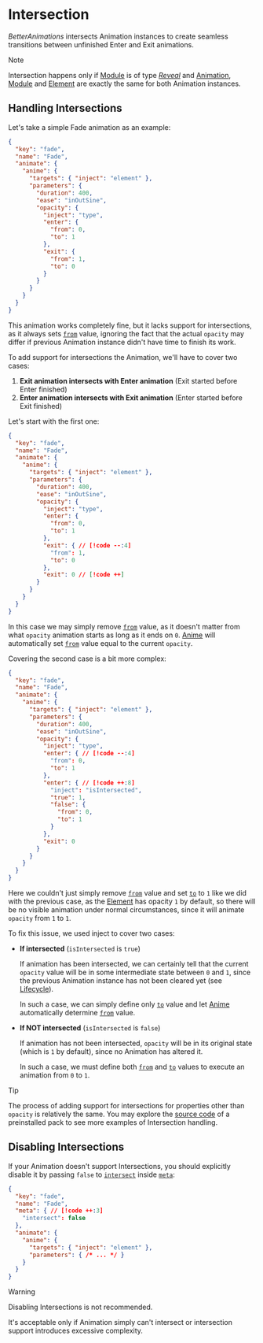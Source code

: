 <script setup>
import intersection from '../assets/lottie/intersection.json'
</script>

# Intersection

_BetterAnimations_ intersects Animation instances to create seamless transitions between unfinished Enter and Exit
animations.

<Lottie :animation-data="intersection" />

> [!NOTE]
> Intersection happens only if [Module](/usage/modules) is of type [_Reveal_](/usage/basics#reveal)
> and [Animation](/reference/animation), [Module](/usage/modules) and [Element](./layout#element) are exactly the same for both Animation instances.

## Handling Intersections

Let's take a simple Fade animation as an example:
```json
{
  "key": "fade",
  "name": "Fade",
  "animate": {
    "anime": {
      "targets": { "inject": "element" },
      "parameters": {
        "duration": 400,
        "ease": "inOutSine",
        "opacity": {
          "inject": "type",
          "enter": {
            "from": 0,
            "to": 1
          },
          "exit": {
            "from": 1,
            "to": 0
          }
        }
      }
    }
  }
}
```

This animation works completely fine, but it lacks support for intersections, as it always sets [`from`](https://animejs.com/documentation/animation/tween-parameters/from) value,
ignoring the fact that the actual `opacity` may differ if previous Animation instance didn't have time to finish its work.

To add support for intersections the Animation, we'll have to cover two cases:
1. **Exit animation intersects with Enter animation** (Exit started before Enter finished)
2. **Enter animation intersects with Exit animation** (Enter started before Exit finished)

Let's start with the first one:
```json
{
  "key": "fade",
  "name": "Fade",
  "animate": {
    "anime": {
      "targets": { "inject": "element" },
      "parameters": {
        "duration": 400,
        "ease": "inOutSine",
        "opacity": {
          "inject": "type",
          "enter": {
            "from": 0,
            "to": 1
          },
          "exit": { // [!code --:4]
            "from": 1,
            "to": 0
          },
          "exit": 0 // [!code ++]
        }
      }
    }
  }
}
```

In this case we may simply remove [`from`](https://animejs.com/documentation/animation/tween-parameters/from) value, as it doesn't matter from what `opacity` animation starts as long as it
ends on `0`. [Anime](./anime) will automatically set [`from`](https://animejs.com/documentation/animation/tween-parameters/from) value equal to the current `opacity`.

Covering the second case is a bit more complex:
```json
{
  "key": "fade",
  "name": "Fade",
  "animate": {
    "anime": {
      "targets": { "inject": "element" },
      "parameters": {
        "duration": 400,
        "ease": "inOutSine",
        "opacity": {
          "inject": "type",
          "enter": { // [!code --:4]
            "from": 0,
            "to": 1
          },
          "enter": { // [!code ++:8]
            "inject": "isIntersected",
            "true": 1,
            "false": {
              "from": 0,
              "to": 1
            }
          },
          "exit": 0
        }
      }
    }
  }
}
```

Here we couldn't just simply remove [`from`](https://animejs.com/documentation/animation/tween-parameters/from) value and set [`to`](https://animejs.com/documentation/animation/tween-parameters/to) to `1` like we did with the previous case,
as the [Element](./layout#element) has opacity `1` by default, so there will be no visible animation under normal circumstances, since it will animate `opacity` from `1` to `1`.

To fix this issue, we used inject <InjectRef inject="isIntersected" /> to cover two cases:
- **If intersected** (`isIntersected` is `true`)

  If animation has been intersected, we can certainly tell that the current `opacity` value will be in some intermediate
  state between `0` and `1`, since the previous Animation instance has not been cleared yet (see [Lifecycle](./lifecycle)).
  
  In such a case, we can simply define only [`to`](https://animejs.com/documentation/animation/tween-parameters/to) value and let [Anime](./anime) automatically determine [`from`](https://animejs.com/documentation/animation/tween-parameters/from) value.
- **If NOT intersected** (`isIntersected` is `false`)

  If animation has not been intersected, `opacity` will be in its original state (which is `1` by default),
  since no Animation has altered it.
  
  In such a case, we must define both [`from`](https://animejs.com/documentation/animation/tween-parameters/from) and [`to`](https://animejs.com/documentation/animation/tween-parameters/to) values to execute an animation from `0` to `1`.

> [!TIP]
> The process of adding support for intersections for properties other than `opacity` is relatively the same.
> You may explore the [source code](https://github.com/arg0NNY/BetterAnimations/blob/main/src/packs/preinstalled.pack.json) of a preinstalled pack to see more examples of Intersection handling.

## Disabling Intersections

If your Animation doesn't support Intersections, you should explicitly disable it by passing `false`
to [`intersect`](/reference/meta#intersect) inside [`meta`](/reference/meta):
```json
{
  "key": "fade",
  "name": "Fade",
  "meta": { // [!code ++:3]
    "intersect": false
  },
  "animate": {
    "anime": {
      "targets": { "inject": "element" },
      "parameters": { /* ... */ }
    }
  }
}
```

> [!WARNING]
> Disabling Intersections is not recommended.
> 
> It's acceptable only if Animation simply can't intersect or intersection support introduces excessive complexity.
